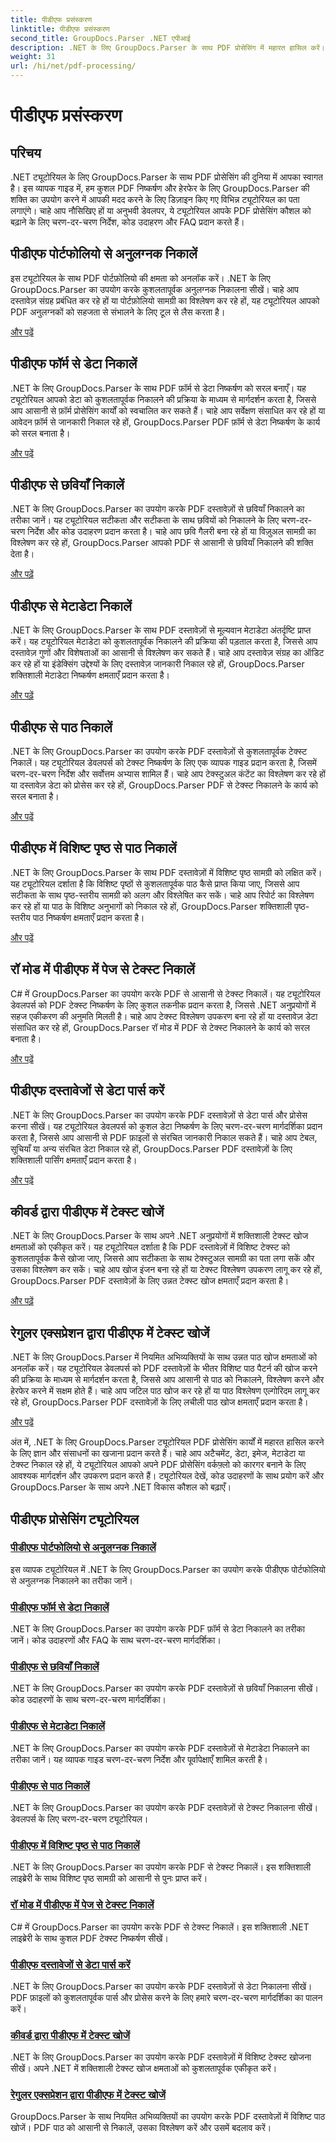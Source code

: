 ```yaml
---
title: पीडीएफ प्रसंस्करण
linktitle: पीडीएफ प्रसंस्करण
second_title: GroupDocs.Parser .NET एपीआई
description: .NET के लिए GroupDocs.Parser के साथ PDF प्रोसेसिंग में महारत हासिल करें। PDF से अटैचमेंट, डेटा, इमेज, मेटाडेटा और टेक्स्ट को कुशलतापूर्वक निकालना सीखें।
weight: 31
url: /hi/net/pdf-processing/
---
```


# पीडीएफ प्रसंस्करण

## परिचय

.NET ट्यूटोरियल के लिए GroupDocs.Parser के साथ PDF प्रोसेसिंग की दुनिया में आपका स्वागत है। इस व्यापक गाइड में, हम कुशल PDF निष्कर्षण और हेरफेर के लिए GroupDocs.Parser की शक्ति का उपयोग करने में आपकी मदद करने के लिए डिज़ाइन किए गए विभिन्न ट्यूटोरियल का पता लगाएंगे। चाहे आप नौसिखिए हों या अनुभवी डेवलपर, ये ट्यूटोरियल आपके PDF प्रोसेसिंग कौशल को बढ़ाने के लिए चरण-दर-चरण निर्देश, कोड उदाहरण और FAQ प्रदान करते हैं।

## पीडीएफ पोर्टफोलियो से अनुलग्नक निकालें
इस ट्यूटोरियल के साथ PDF पोर्टफ़ोलियो की क्षमता को अनलॉक करें। .NET के लिए GroupDocs.Parser का उपयोग करके कुशलतापूर्वक अनुलग्नक निकालना सीखें। चाहे आप दस्तावेज़ संग्रह प्रबंधित कर रहे हों या पोर्टफ़ोलियो सामग्री का विश्लेषण कर रहे हों, यह ट्यूटोरियल आपको PDF अनुलग्नकों को सहजता से संभालने के लिए टूल से लैस करता है।

[और पढ़ें](./extract-attachments-from-pdf-portfolios/)

## पीडीएफ फॉर्म से डेटा निकालें
.NET के लिए GroupDocs.Parser के साथ PDF फ़ॉर्म से डेटा निष्कर्षण को सरल बनाएँ। यह ट्यूटोरियल आपको डेटा को कुशलतापूर्वक निकालने की प्रक्रिया के माध्यम से मार्गदर्शन करता है, जिससे आप आसानी से फ़ॉर्म प्रोसेसिंग कार्यों को स्वचालित कर सकते हैं। चाहे आप सर्वेक्षण संसाधित कर रहे हों या आवेदन फ़ॉर्म से जानकारी निकाल रहे हों, GroupDocs.Parser PDF फ़ॉर्म से डेटा निष्कर्षण के कार्य को सरल बनाता है।

[और पढ़ें](./extract-data-from-pdf-forms/)

## पीडीएफ से छवियाँ निकालें
.NET के लिए GroupDocs.Parser का उपयोग करके PDF दस्तावेज़ों से छवियाँ निकालने का तरीका जानें। यह ट्यूटोरियल सटीकता और सटीकता के साथ छवियों को निकालने के लिए चरण-दर-चरण निर्देश और कोड उदाहरण प्रदान करता है। चाहे आप छवि गैलरी बना रहे हों या विज़ुअल सामग्री का विश्लेषण कर रहे हों, GroupDocs.Parser आपको PDF से आसानी से छवियाँ निकालने की शक्ति देता है।

[और पढ़ें](./extract-images-from-pdf/)

## पीडीएफ से मेटाडेटा निकालें
.NET के लिए GroupDocs.Parser के साथ PDF दस्तावेज़ों से मूल्यवान मेटाडेटा अंतर्दृष्टि प्राप्त करें। यह ट्यूटोरियल मेटाडेटा को कुशलतापूर्वक निकालने की प्रक्रिया की पड़ताल करता है, जिससे आप दस्तावेज़ गुणों और विशेषताओं का आसानी से विश्लेषण कर सकते हैं। चाहे आप दस्तावेज़ संग्रह का ऑडिट कर रहे हों या इंडेक्सिंग उद्देश्यों के लिए दस्तावेज़ जानकारी निकाल रहे हों, GroupDocs.Parser शक्तिशाली मेटाडेटा निष्कर्षण क्षमताएँ प्रदान करता है।

[और पढ़ें](./extract-metadata-from-pdf/)

## पीडीएफ से पाठ निकालें
.NET के लिए GroupDocs.Parser का उपयोग करके PDF दस्तावेज़ों से कुशलतापूर्वक टेक्स्ट निकालें। यह ट्यूटोरियल डेवलपर्स को टेक्स्ट निष्कर्षण के लिए एक व्यापक गाइड प्रदान करता है, जिसमें चरण-दर-चरण निर्देश और सर्वोत्तम अभ्यास शामिल हैं। चाहे आप टेक्स्टुअल कंटेंट का विश्लेषण कर रहे हों या दस्तावेज़ डेटा को प्रोसेस कर रहे हों, GroupDocs.Parser PDF से टेक्स्ट निकालने के कार्य को सरल बनाता है।

[और पढ़ें](./extract-text-from-pdf/)

## पीडीएफ में विशिष्ट पृष्ठ से पाठ निकालें
.NET के लिए GroupDocs.Parser के साथ PDF दस्तावेज़ों में विशिष्ट पृष्ठ सामग्री को लक्षित करें। यह ट्यूटोरियल दर्शाता है कि विशिष्ट पृष्ठों से कुशलतापूर्वक पाठ कैसे प्राप्त किया जाए, जिससे आप सटीकता के साथ पृष्ठ-स्तरीय सामग्री को अलग और विश्लेषित कर सकें। चाहे आप रिपोर्ट का विश्लेषण कर रहे हों या पाठ के विशिष्ट अनुभागों को निकाल रहे हों, GroupDocs.Parser शक्तिशाली पृष्ठ-स्तरीय पाठ निष्कर्षण क्षमताएँ प्रदान करता है।

[और पढ़ें](./extract-text-from-specific-page-in-pdf/)

## रॉ मोड में पीडीएफ में पेज से टेक्स्ट निकालें
C# में GroupDocs.Parser का उपयोग करके PDF से आसानी से टेक्स्ट निकालें। यह ट्यूटोरियल डेवलपर्स को PDF टेक्स्ट निष्कर्षण के लिए कुशल तकनीक प्रदान करता है, जिससे .NET अनुप्रयोगों में सहज एकीकरण की अनुमति मिलती है। चाहे आप टेक्स्ट विश्लेषण उपकरण बना रहे हों या दस्तावेज़ डेटा संसाधित कर रहे हों, GroupDocs.Parser रॉ मोड में PDF से टेक्स्ट निकालने के कार्य को सरल बनाता है।

[और पढ़ें](./extract-text-from-page-in-pdf-in-raw-mode/)

## पीडीएफ दस्तावेजों से डेटा पार्स करें
.NET के लिए GroupDocs.Parser का उपयोग करके PDF दस्तावेज़ों से डेटा पार्स और प्रोसेस करना सीखें। यह ट्यूटोरियल डेवलपर्स को कुशल डेटा निष्कर्षण के लिए चरण-दर-चरण मार्गदर्शिका प्रदान करता है, जिससे आप आसानी से PDF फ़ाइलों से संरचित जानकारी निकाल सकते हैं। चाहे आप टेबल, सूचियाँ या अन्य संरचित डेटा निकाल रहे हों, GroupDocs.Parser PDF दस्तावेज़ों के लिए शक्तिशाली पार्सिंग क्षमताएँ प्रदान करता है।

[और पढ़ें](./parse-data-from-pdf-documents/)

## कीवर्ड द्वारा पीडीएफ में टेक्स्ट खोजें
.NET के लिए GroupDocs.Parser के साथ अपने .NET अनुप्रयोगों में शक्तिशाली टेक्स्ट खोज क्षमताओं को एकीकृत करें। यह ट्यूटोरियल दर्शाता है कि PDF दस्तावेज़ों में विशिष्ट टेक्स्ट को कुशलतापूर्वक कैसे खोजा जाए, जिससे आप सटीकता के साथ टेक्स्टुअल सामग्री का पता लगा सकें और उसका विश्लेषण कर सकें। चाहे आप खोज इंजन बना रहे हों या टेक्स्ट विश्लेषण उपकरण लागू कर रहे हों, GroupDocs.Parser PDF दस्तावेज़ों के लिए उन्नत टेक्स्ट खोज क्षमताएँ प्रदान करता है।

[और पढ़ें](./search-text-in-pdf-by-keyword/)

## रेगुलर एक्सप्रेशन द्वारा पीडीएफ में टेक्स्ट खोजें
.NET के लिए GroupDocs.Parser में नियमित अभिव्यक्तियों के साथ उन्नत पाठ खोज क्षमताओं को अनलॉक करें। यह ट्यूटोरियल डेवलपर्स को PDF दस्तावेज़ों के भीतर विशिष्ट पाठ पैटर्न की खोज करने की प्रक्रिया के माध्यम से मार्गदर्शन करता है, जिससे आप आसानी से पाठ को निकालने, विश्लेषण करने और हेरफेर करने में सक्षम होते हैं। चाहे आप जटिल पाठ खोज कर रहे हों या पाठ विश्लेषण एल्गोरिदम लागू कर रहे हों, GroupDocs.Parser PDF दस्तावेज़ों के लिए लचीली पाठ खोज क्षमताएँ प्रदान करता है।

[और पढ़ें](./search-text-in-pdf-by-regular-expression/)

अंत में, .NET के लिए GroupDocs.Parser ट्यूटोरियल PDF प्रोसेसिंग कार्यों में महारत हासिल करने के लिए ज्ञान और संसाधनों का खजाना प्रदान करते हैं। चाहे आप अटैचमेंट, डेटा, इमेज, मेटाडेटा या टेक्स्ट निकाल रहे हों, ये ट्यूटोरियल आपको अपने PDF प्रोसेसिंग वर्कफ़्लो को कारगर बनाने के लिए आवश्यक मार्गदर्शन और उपकरण प्रदान करते हैं। ट्यूटोरियल देखें, कोड उदाहरणों के साथ प्रयोग करें और GroupDocs.Parser के साथ अपने .NET विकास कौशल को बढ़ाएँ।
## पीडीएफ प्रोसेसिंग ट्यूटोरियल
### [पीडीएफ पोर्टफोलियो से अनुलग्नक निकालें](./extract-attachments-from-pdf-portfolios/)
इस व्यापक ट्यूटोरियल में .NET के लिए GroupDocs.Parser का उपयोग करके पीडीएफ पोर्टफोलियो से अनुलग्नक निकालने का तरीका जानें।
### [पीडीएफ फॉर्म से डेटा निकालें](./extract-data-from-pdf-forms/)
.NET के लिए GroupDocs.Parser का उपयोग करके PDF फ़ॉर्म से डेटा निकालने का तरीका जानें। कोड उदाहरणों और FAQ के साथ चरण-दर-चरण मार्गदर्शिका।
### [पीडीएफ से छवियाँ निकालें](./extract-images-from-pdf/)
.NET के लिए GroupDocs.Parser का उपयोग करके PDF दस्तावेज़ों से छवियाँ निकालना सीखें। कोड उदाहरणों के साथ चरण-दर-चरण मार्गदर्शिका।
### [पीडीएफ से मेटाडेटा निकालें](./extract-metadata-from-pdf/)
.NET के लिए GroupDocs.Parser का उपयोग करके PDF दस्तावेज़ों से मेटाडेटा निकालने का तरीका जानें। यह व्यापक गाइड चरण-दर-चरण निर्देश और पूर्वापेक्षाएँ शामिल करती है।
### [पीडीएफ से पाठ निकालें](./extract-text-from-pdf/)
.NET के लिए GroupDocs.Parser का उपयोग करके PDF दस्तावेज़ों से टेक्स्ट निकालना सीखें। डेवलपर्स के लिए चरण-दर-चरण ट्यूटोरियल।
### [पीडीएफ में विशिष्ट पृष्ठ से पाठ निकालें](./extract-text-from-specific-page-in-pdf/)
.NET के लिए GroupDocs.Parser का उपयोग करके PDF से टेक्स्ट निकालें। इस शक्तिशाली लाइब्रेरी के साथ विशिष्ट पृष्ठ सामग्री को आसानी से पुनः प्राप्त करें।
### [रॉ मोड में पीडीएफ में पेज से टेक्स्ट निकालें](./extract-text-from-page-in-pdf-in-raw-mode/)
C# में GroupDocs.Parser का उपयोग करके PDF से टेक्स्ट निकालें। इस शक्तिशाली .NET लाइब्रेरी के साथ कुशल PDF टेक्स्ट निष्कर्षण सीखें।
### [पीडीएफ दस्तावेजों से डेटा पार्स करें](./parse-data-from-pdf-documents/)
.NET के लिए GroupDocs.Parser का उपयोग करके PDF दस्तावेज़ों से डेटा निकालना सीखें। PDF फ़ाइलों को कुशलतापूर्वक पार्स और प्रोसेस करने के लिए हमारे चरण-दर-चरण मार्गदर्शिका का पालन करें।
### [कीवर्ड द्वारा पीडीएफ में टेक्स्ट खोजें](./search-text-in-pdf-by-keyword/)
.NET के लिए GroupDocs.Parser का उपयोग करके PDF दस्तावेज़ों में विशिष्ट टेक्स्ट खोजना सीखें। अपने .NET में शक्तिशाली टेक्स्ट खोज क्षमताओं को कुशलतापूर्वक एकीकृत करें।
### [रेगुलर एक्सप्रेशन द्वारा पीडीएफ में टेक्स्ट खोजें](./search-text-in-pdf-by-regular-expression/)
GroupDocs.Parser के साथ नियमित अभिव्यक्तियों का उपयोग करके PDF दस्तावेज़ों में विशिष्ट पाठ खोजें। PDF पाठ को आसानी से निकालें, उसका विश्लेषण करें और उसमें बदलाव करें।